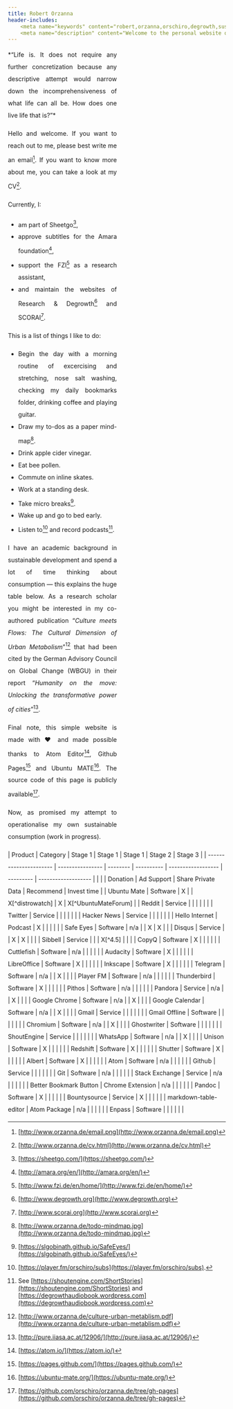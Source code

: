```yaml
---
title: Robert Orzanna
header-includes:
    <meta name="keywords" content="robert,orzanna,orschiro,degrowth,sustainable consumption,minimalism,postwachstum,linux,ubuntu,open-source" />
    <meta name="description" content="Welcome to the personal website of Robert Orzanna." />
---
```


<div style="width: 50%; text-align: justify; line-height: 200%;">
*“Life is.
It does not require any further concretization because any descriptive attempt would narrow down the incomprehensiveness of what life can all be.
How does one live life that is?”*

Hello and welcome. If you want to reach out to me, please best write me an email[^email]. If you want to know more about me, you can take a look at my CV[^CV].

Currently, I:

- am part of Sheetgo[^1],
- approve subtitles for the Amara foundation[^3],
- support the FZI[^4] as a research assistant,
- and maintain the websites of Research & Degrowth[^degrowth] and SCORAI[^scorai].

This is a list of things I like to do:

- Begin the day with a morning routine of excercising and stretching, nose salt washing, checking my daily bookmarks folder, drinking coffee and playing guitar.
- Draw my to-dos as a paper mind-map[^mindmap].
- Drink apple cider vinegar.
- Eat bee pollen.
- Commute on inline skates.
- Work at a standing desk.
- Take micro breaks[^safeeyes].
- Wake up and go to bed early.
- Listen to[^podcast] and record podcasts[^myPodcasts].

I have an academic background in sustainable development and spend a lot of time thinking about consumption — this explains the huge table below. As a research scholar you might be interested in my co-authored publication “*Culture meets Flows: The Cultural Dimension of
Urban Metabolism*”[^CulturemeetsFlows] that had been cited by the German Advisory Council on
Global Change (WBGU) in their report “*Humanity on the move: Unlocking the transformative power of cities*”[^Humanityonthemove].

Final note, this simple website is made with ♥ and made possible thanks to Atom Editor[^atom], Github Pages[^githubpages] and Ubuntu MATE[^MATE]. The source code of this page is publicly available[^source].

Now, as promised my attempt to operationalise my own sustainable consumption (work in progress).
</div>
<div style="line-height: 200%;">
|        Product         |     Category     | Stage 1  |  Stage 1   |      Stage 1       |  Stage 2  | Stage 3                    |
| ---------------------- | ---------------- | -------- | ---------- | ------------------ | --------- | ------------------- |
|                        |                  | Donation | Ad Support | Share Private Data | Recommend | Invest time         |
| Ubuntu Mate            | Software         | X        |            | X[^distrowatch]    | X         | X[^UbuntuMateForum] |
| Reddit                 | Service          |          |            |                    |           |                     |
| Twitter                | Service          |          |            |                    |           |                     |
| Hacker News            | Service          |          |            |                    |           |                     |
| Hello Internet         | Podcast          | X        |            |                    |           |                     |
| Safe Eyes              | Software         | n/a      |            | X                  | X         |                     |
| Disqus                 | Service          |          | X          | X                  |           |                     |
| Sibbell                | Service          |          |            | X[^4.5]            |           |                     |
| CopyQ                  | Software         | X        |            |                    |           |                     |
| Cuttlefish             | Software         | n/a      |            |                    |           |                     |
| Audacity               | Software         | X        |            |                    |           |                     |
| LibreOffice            | Software         | X        |            |                    |           |                     |
| Inkscape               | Software         | X        |            |                    |           |                     |
| Telegram               | Software         | n/a      |            | X                  |           |                     |
| Player FM              | Software         | n/a      |            |                    |           |                     |
| Thunderbird            | Software         | X        |            |                    |           |                     |
| Pithos                 | Software         | n/a      |            |                    |           |                     |
| Pandora                | Service          | n/a      |            | X                  |           |                     |
| Google Chrome          | Software         | n/a      |            | X                  |           |                     |
| Google Calendar        | Software         | n/a      |            | X                  |           |                     |
| Gmail                  | Service          |          |            |                    |           |                     |
| Gmail Offline          | Software         |          |            |                    |           |                     |
| Chromium               | Software         | n/a      |            | X                  |           |                     |
| Ghostwriter            | Software         |          |            |                    |           |                     |
| ShoutEngine            | Service          |          |            |                    |           |                     |
| WhatsApp               | Software         | n/a      |            | X                  |           |                     |
| Unison                 | Software         | X        |            |                    |           |                     |
| Redshift               | Software         | X        |            |                    |           |                     |
| Shutter                | Software         | X        |            |                    |           |                     |
| Albert                 | Software         | X        |            |                    |           |                     |
| Atom                   | Software         | n/a      |            |                    |           |                     |
| Github                 | Service          |          |            |                    |           |                     |
| Git                    | Software         | n/a      |            |                    |           |                     |
| Stack Exchange         | Service          | n/a      |            |                    |           |                     |
| Better Bookmark Button | Chrome Extension | n/a      |            |                    |           |                     |
| Pandoc                 | Software         | X        |            |                    |           |                     |
| Bountysource           | Service          | X        |            |                    |           |                     |
| markdown-table-editor  | Atom Package     | n/a      |            |                    |           |                     |
| Enpass                 | Software         |          |            |                    |           |                     |
</div>

  [^distrowatch]: [https://distrowatch.com/table.php?distribution=ubuntumate](https://distrowatch.com/table.php?distribution=ubuntumate)
  [^source]: [https://github.com/orschiro/orzanna.de/tree/gh-pages](https://github.com/orschiro/orzanna.de/tree/gh-pages)
  [^mindmap]: [http://www.orzanna.de/todo-mindmap.jpg](http://www.orzanna.de/todo-mindmap.jpg)
  [^atom]: [https://atom.io/](https://atom.io/)
  [^githubpages]: [https://pages.github.com/](https://pages.github.com/)
  [^safeeyes]: [https://slgobinath.github.io/SafeEyes/](https://slgobinath.github.io/SafeEyes/)
  [^email]: [http://www.orzanna.de/email.png](http://www.orzanna.de/email.png)
  [^degrowth]: [http://www.degrowth.org](http://www.degrowth.org)
  [^scorai]: [http://www.scorai.org](http://www.scorai.org)
  [^CV]: [http://www.orzanna.de/cv.html](http://www.orzanna.de/cv.html)
  [^podcast]: [https://player.fm/orschiro/subs](https://player.fm/orschiro/subs).
  [^CulturemeetsFlows]: [http://www.orzanna.de/culture-urban-metablism.pdf](http://www.orzanna.de/culture-urban-metablism.pdf)
  [^Humanityonthemove]: [http://pure.iiasa.ac.at/12906/](http://pure.iiasa.ac.at/12906/)
  [^1]: [https://sheetgo.com/](https://sheetgo.com/)
  [^3]: [http://amara.org/en/](http://amara.org/en/)
  [^4]: [http://www.fzi.de/en/home/](http://www.fzi.de/en/home/)
  [^5]: [https://medium.com/orschiro/life-7091c41a9566#.2waqlqylq](https://medium.com/orschiro/life-7091c41a9566#.2waqlqylq)
  [^MATE]: [https://ubuntu-mate.org/](https://ubuntu-mate.org/)
  [^myPodcasts]: See [https://shoutengine.com/ShortStories](https://shoutengine.com/ShortStories) and [https://degrowthaudiobook.wordpress.com](https://degrowthaudiobook.wordpress.com)


[^4.5]: [https://www.producthunt.com/posts/sibbel](https://www.producthunt.com/posts/sibbel)


[^UbuntuMateForum]: [https://ubuntu-mate.community/users/orschiro/summary](https://ubuntu-mate.community/users/orschiro/summary)
